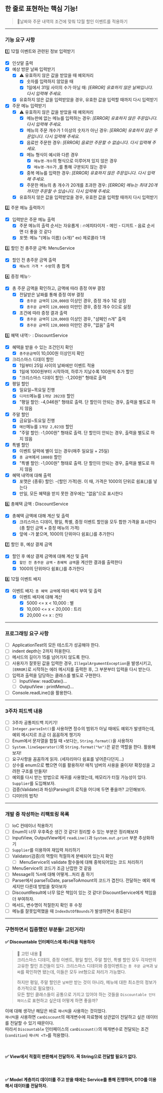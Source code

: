 ## 한 줄로 표현하는 핵심 기능!

> 🎄날짜와 주문 내역의 조건에 맞춰 12월 할인 이벤트를 적용하기

---

### 기능 요구 사항

1️⃣ 12월 이벤트와 관련된 정보 입력받기

-[x] 인삿말 출력
-[x] 예상 방문 날짜 입력받기
    -[x] ⚠️ 유효하지 않은 값을 받았을 때 예외처리
        -[x] 숫자를 입력하지 않았을 때
        -[x] 1일에서 31일 사이의 수가 아닐 때: *[ERROR] 유효하지 않은 날짜입니다. 다시 입력해 주세요.*
    -[x] 유효하지 않은 값을 입력받았을 경우, 유효한 값을 입력할 때까지 다시 입력받기
-[x] 주문 메뉴 입력받기
    -[x] ⚠️ 유효하지 않은 값을 받았을 때 예외처리
        -[x] 메뉴판에 없는 메뉴를 입력하는 경우: *[ERROR] 유효하지 않은 주문입니다. 다시 입력해 주세요.*
        -[x] 메뉴의 주문 개수가 1 이상의 숫자가 아닌 경우: *[ERROR] 유효하지 않은 주문입니다. 다시 입력해 주세요.*
        -[x] 음료만 주문한 경우: *[ERROR] 음료만 주문할 수 없습니다. 다시 입력해 주세요.*
        -[x] 메뉴 형식이 예시와 다른 경우
            -[x] `메뉴명-개수`의 형식으로 이루어져 있지 않은 경우
            -[x] `메뉴명-개수`가 ,를 통해 구분되지 않는 경우
        -[x] 중복 메뉴를 입력한 경우: *[ERROR] 유효하지 않은 주문입니다. 다시 입력해 주세요.*
        -[x] 주문한 메뉴의 총 개수가 20개를 초과한 경우: *[ERROR] 메뉴는 최대 20개까지만 주문할 수 있습니다. 다시 입력해 주세요.*
    -[x] 유효하지 않은 값을 입력받았을 경우, 유효한 값을 입력할 때까지 다시 입력받기

2️⃣ 주문 메뉴 출력하기

-[x] 입력받은 주문 메뉴 출력
    -[x] 주문 메뉴의 출력 순서는 자유롭게 : 🔥에피타이저 - 메인 - 디저트 - 음료 순서면 더 좋을 것 같다
    -[x] 포멧: 메뉴 "{메뉴 이름} {x개}"   ex) 제로콜라 1개

3️⃣ 할인 전 총주문 금액: MenuService

-[x] 할인 전 총주문 금액 출력
    -[x] `메뉴의 가격 * 수량`의 총 합계

4️⃣ 증정 메뉴✨

-[x] 총 주문 금액을 확인하고, 금액에 따라 증정 여부 결정
    -[x] 전달받은 날짜를 통해 증정 여부 결정
        -[x] `총주문 금액`이 `120,000원` 이상인 경우, 증정 개수 1로 설정
        -[x] `총주문 금액`이 `120,000원` 미만인 경우, 증정 개수 0으로 설정
    -[x] 조건에 따라 증정 결과 출력
        -[x] `총주문 금액`이 `120,000원` 이상인 경우, "샴페인 n개" 출력
        -[x] `총주문 금액`이 `120,000원` 미만인 경우, "없음" 출력

5️⃣ 혜택 내역✨ : DiscountService

-[x] 혜택을 받을 수 있는 조건인지 확인
    -[x] `총주문금액`이 10,000원 이상인지 확인
-[x] 크리스마스 디데이 할인
    -[x] 1일부터 25일 사이의 날짜에만 이벤트 적용
    -[x] 1일에 1000원부터 시작하여, 하루가 지날수록 100원씩 추가 할인
    -[x] "크리스마스 디데이 할인: -1,200원" 형태로 출력
-[x] 평일 할인
    -[x] 일요일~목요일 진행
    -[x] `디저트`메뉴를 `1개당 2023원` 할인
    -[x] "평일 할인: -4,046원" 형태로 출력. 단 할인이 안되는 경우, 출력을 별도로 하지 않음
-[x] 주말 할인
    -[x] 금요일~토요일 진행
    -[x] `메인`메뉴를 `1개당 2,023원` 할인
    -[x] "주말 할인: -1,000원" 형태로 출력. 단 할인이 안되는 경우, 출력을 별도로 하지 않음
-[x] 특별 할인
    -[x] 이벤트 달력에 별이 있는 경우(매주 일요일 + 25일)
    -[x] `총 금액`에서 `1000원` 할인
    -[x] "특별 할인: -1,000원" 형태로 출력. 단 할인이 안되는 경우, 출력을 별도로 하지 않음
-[x] 혜택 내역에 대해 출력
    -[x] 포맷은 {종류} 할인: -{할인 가격}원. 이 때, 가격은 1000의 단위로 쉼표(,)를 넣는다
    -[x] 만일, 모든 혜택을 받지 못한 경우에는 "없음"으로 표시한다

6️⃣ 총혜택 금액 : DiscountService

-[x] 총혜택 금액에 대해 계산 및 출력
    -[x] 크리스마스 디데이, 평일, 특별, 증정 이벤트 할인을 모두 합한 가격을 표시한다 (총 할인 금액 + 증정 메뉴의 가격)
    -[x] 앞에 -가 붙으며, 1000의 단위마다 쉼표(,)를 추가한다

7️⃣ 할인 후, 예상 결제 금액

-[x] 할인 후 예상 결제 금액에 대해 계산 및 출력
    -[x] `할인 전 총주문 금액` - `총혜택 금액`을 계산한 결과를 출력한다
    -[x] 1000의 단위마다 쉼표(,)를 추가한다

8️⃣ 12월 이벤트 배지

-[x] 이벤트 배지: `총 혜택 금액`에 따라 배지 부여 및 출력
    -[x] 이벤트 배지에 대해 계산
        -[x] 5000 <= x < 10,000 : 별
        -[x] 10,000 <= x < 20,000 : 트리
        -[x] 20,000 <= x : 산타

---

### 프로그래밍 요구 사항

-[ ] ApplicationTest의 모든 테스트가 성공해야 한다.
-[ ] indent depth는 2까지 허용한다.
-[ ] 메서드의 길이가 15를 넘어가지 않도록 한다.
-[ ] 사용자가 잘못된 값을 입력한 경우, `IllegalArgumentException`을 발생시키고, `[ERROR]`로 시작하는 에러 메시지를 출력한 후, 그 부분부터 입력을 다시 받는다.
-[ ] 입력과 출력을 담당하는 클래스를 별도로 구현한다.
    -[ ] InputView: readDate()...
    -[ ] OutputView : printMenu()...
-[ ] Console.readLine()을 활용한다.

---

### 3주차 피드백 내용

-[ ] 3주차 공통피드백 지키기!
-[ ] `Integer.parseInt()`를 사용하면 정수의 범위가 아닐 때에도 예외가 발생하는데, 예외 메시지르 조금 더 꼼꼼하게 챙기자
-[ ] Enum에서 문자열을 합칠 때 `+`보다는, `String.format()`을 사용하자
-[ ] `System.lineSeperator()`와 `String.format("%n")`은 같은 역할을 한다. 활용해보자!
-[ ] 요구사항을 꼼꼼하게 읽자. (세자리마다 쉼표를 넣어준다던지...)
-[ ] 상수를 enum으로 뺐으면 이를 활용하자! 매직 넘버의 사용을 줄이자! 확장성을 고려한 구조를 만들자!
-[ ] 예외를 다시 받는 방법으로 재귀를 사용했는데, 메모리가 터질 가능성이 있다. `Supplier`를 도입해보자.
-[ ] 검증(Validate)과 파싱(Parsing)의 로직을 어디에 두면 좋을까? 고민해보자.
-[ ] 디미터의 법칙!

---

### 개발 중 작성하는 리팩토링 목록

-[ ] IoC 컨테이너 적용하기
-[ ] Enum이 너무 우후죽순 생긴 것 같다! 정리할 수 있는 부분은 정리해보자
-[ ] InputView, OutputView에서 `readLine()`과 `System.out.print` 부분 추상화하기
-[ ] `Supplier`를 이용하여 재입력 처리하기
-[ ] Validator(검증)의 역할이 적절하게 분배되어 있는지 확인
    -[ ] MenuService의 validate 함수들에 대해 중복되어있는 코드 처리하기
-[ ] MenuService의 코드가 조금 난잡한 것 같음
-[ ] Message의 %n에 대해 어떻게...처리 좀 하기
-[ ] Parser에서 parseToDate, parseToAmount의 코드가 겹친다. 전달하는 예외 메세지만 다른데 방법을 찾아보자
-[ ] DiscountResult에 너무 많은 책임이 있는 것 같다! DiscountService에게 책임을 더 부여하자.
-[ ] 메서드, 변수명이 적절한지 확인 후 수정
-[ ] 메뉴를 잘못입력했을 때 `IndexOutOfBounds`가 발생하면서 종료된다

---

### 구현하면서 집중했던 부분들! 고민거리!

#### ✅ Discountable 인터페이스에 제너릭을 적용하자

> 🧐 고민 내용 🧐  
> 크리스마스 디데이, 증정 이벤트, 평일 할인, 주말 할인, 특별 할인 모두 각자만의 고유한 할인 조건들이 있다.
> 크리스마스 디데이와 증정이벤트는 `총 주문 금액`과 `날짜`를 확인하면 됐는데, 이들은 모두 int형으로 처리가 가능했다.
>
> 하지만 평일, 주말 할인은 `날짜`만 받는 것이 아니라, 메뉴에 대한 최소한의 정보가 추가적으로 필요했다.  
> 모든 할인 클래스들이 공통으로 가지고 있어야 하는 것들을 `Discountable 인터페이스`로 표현하고 싶은데 어떻게 하면 좋을까?

이에 대해 생각난 해답은 바로 `제너릭`을 사용하는 것이었다.  
`제너릭`을 사용하면 `canDiscount`의 매개변수에 자료형에 상관없이 전달하고 싶은 데이터를 전달할 수 있기 때문이다.  
따라서 `Discountable` 인터페이스의 `canDiscount()`의 매개변수로 전달되는 조건(`condition`) `제너릭 <T>`를 적용했다.

<br>

#### ✅ View에서 적절히 변환해서 전달하자. 꼭 String으로 전달할 필요가 없다.

<br>

#### ✅ Model 계층끼리 데이터를 주고 받을 때에는 Service를 통해 진행하며, DTO를 이용해서 데이터를 전달하자.



